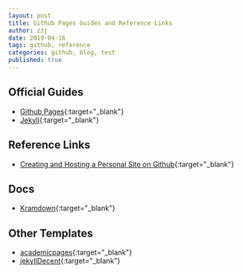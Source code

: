 ```yaml
---
layout: post
title: Github Pages Guides and Reference Links
author: zzj
date: 2019-04-16
tags: github, reference
categories: github, blog, test
published: true
---
```


## Official Guides

* [Github Pages](https://pages.github.com/){:target="_blank"}
* [Jekyll](http://jekyllrb.com/){:target="_blank"}

## Reference Links

* [Creating and Hosting a Personal Site on Github](http://jmcglone.com/guides/github-pages/){:target="_blank"}

## Docs

* [Kramdown](https://kramdown.gettalong.org/){:target="_blank"}

## Other Templates

* [academicpages](https://academicpages.github.io/){:target="_blank"}
* [jekyllDecent](https://github.com/jwillmer/jekyllDecent){:target="_blank"}
